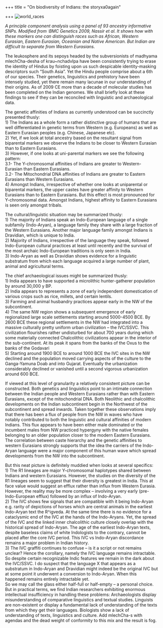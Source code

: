 +++
title = "On biodiversity of Indians: the storyxa0again"

+++
![world\_races](https://manasataramgini.files.wordpress.com/2009/07/world_races.jpg?w=640
"world_races")

*A principle component analysis using a panel of 93 ancestry informative
SNPs. Modified from :BMC Genetics 2009, Nassir et al. It shows how with
these markers one can distinguish races such as African, Western
Eurasian, Eastern Eurasian, Oceanian and Native American. But Indian are
difficult to separate from Western Eurasians.*

The leukosphere and its sepoys headed by the subversionists of madhyama
mlechCha-desha of krau\~nchadvIpa have been consistently trying to erase
the identity of Hindus by foisting upon us such despicable
identity-masking descriptors such “South Asia”. Yet the Hindu people
comprise about a 6th of our species. Their genetics, linguistics and
prehistory have been intensely studied, yet there remain many lacunae in
our understanding of their origins. As of 2009 CE more than a decade of
molecular studies has been completed on the Indian genomes. We shall
briefly look at these findings to see if they can be reconciled with
linguistic and archaeological data.

The genetic affinities of Indians as currently understood can be
succinctly presented thusly:  
1\) The Indians as a whole form a rather distinctive group of humans
that are well differentiated in genetic terms from Western (e.g.
Europeans) as well as Eastern Eurasian peoples (e.g. Chinese, Japanese
etc).  
2\) Yet, if we look at total ancestry based on the resultant signal from
biparental markers we observe the Indians to be closer to Western
Eurasian than to Eastern Eurasians.  
3\) However, if one looks at uni-parental markers we see the following
pattern:  
3.1- The Y-chromosomal affinities of Indians are greater to
Western-Eurasian than Eastern Eurasians.  
3.2- The Mitochondrial DNA affinities of Indians are greater to Eastern
Eurasians than Western Eurasians.  
4\) Amongst Indians, irrespective of whether one looks at uniparental or
biparental markers, the upper castes have greater affinity to Western
Eurasians than to Eastern Eurasians. But this effect is most pronounced
for Y-chromosomal data. Amongst Indians, highest affinity to Eastern
Eurasians is seen only amongst tribals.

The cultural/linguistic situation may be summarized thusly:  
1\) The majority of Indians speak an Indo-European language of a single
subfamily (Indo-Aryan), a language family they share with a large
fraction of the Western Eurasians. Another major language family amongst
Indians is Dravidian, which is unique to India.  
2\) Majority of Indians, irrespective of the language they speak,
followed Indo-European cultural practices at least until recently and
the survival of the most archaic Indo-European traditions is only seen
in India.  
3\) Indo-Aryan as well as Dravidian shows evidence for a linguistic
substratum from which each language acquired a large number of plant,
animal and agricultural terms.

The chief archaeological issues might be summarized thusly:  
1\) India appears to have supported a microlithic hunter-gatherer
population by around 30,000 y BP.  
2\) India appears to represents a zone of early independent
domestication of various crops such as rice, millets, and certain
lentils.  
3\) Farming and animal husbandry practices appear early in the NW of the
subcontinent.  
4\) The same NW region shows a subsequent emergence of early
regionalized large scale settlements starting around 5000-4500 BCE. By
2600 BCE these regional settlements in the NW had integrated into a
massive culturally pretty uniform urban civilization – the IVC/SSVC.
This civilization flourishes rather undisturbed for about 700 years
during which some materially connected Chalcolithic civilizations appear
in the interior of the sub-continent. At its peak it spans from the
banks of the Oxus to the banks of the Godavari  
5\) Starting around 1900 BCE to around 1000 BCE the IVC sites in the NW
declined and the population moved carrying aspects of the culture to the
Ganga-Yamuna Doab and into Gujarat. Eventually the urbanization
considerably declined or vanished until a second vigorous urbanization
around 600 BCE.

If viewed at this level of granularity a relatively consistent picture
can be constructed. Both genetics and linguistics point to an intimate
connection between the Indian people and Western Eurasians rather than
with Eastern Eurasians, except of the mitochondrial DNA. Both Neolithic
and chalcolithic developments on the Indian subcontinent begin in the
Northwest of the subcontinent and spread inwards. Taken together these
observations imply that there has been a flux of people from the NW in
waves who have notably contributed to both the linguistic and cultural
affinities of modern Indians. This flux appears to have been either male
dominated or the incumbent males from NW practiced hypergyny with the
native females belonging to an older population closer to the modern
Eastern Eurasians. The correlation between caste hierarchy and the
genetic affinities to western Eurasians strongly supports that the idea
the carriers of the Indo-Aryan language were a major component of this
human wave which spread developments from the NW into the subcontinent.

But this neat picture is definitely muddied when looks at several
specifics:  
1\) The R1 lineages are major Y-chromosomal haplotypes shared between
Indians and western Eurasians. However, the studies on the diversity of
the R1 lineages seem to suggest that their diversity is greatest in
India. This at face value would suggest an efflux rather than influx
from Western Eurasia. However, the reality may be more complex –
involving a very early (pre-Indo-European efflux) followed by an influx
of Indo-Aryan.  
2\) The IVC shows few signals that are compatible with it being
Indo-Aryan e.g. rarity of depictions of horses which are central animals
in the earliest Indo-Aryan text the R^igveda. At the same time there is
no evidence for a cataclysmic end of the IVC at the hands of the
Indo-Aryans. Yet, the spread of the IVC and the linked inner
chalcolithic culture closely overlap with the historical spread of
Indo-Aryan. The age of the earliest Indo-Aryan texts, despite baseless
claims of white Indologists to the contrary, cannot be placed after the
core IVC period. This IVC vs Indo-Aryan discordance remains a major
problem in Indian history.  
3\) The IVC graffiti continues to confuse – is it a script or not
remains unclear? Hence the corollary, namely the IVC language remains
intractable. So despite certain recognizable Indic features we remain in
the dark about the IVC/SSVC. I do suspect that the language X that
appears as a substratum in Indo-Aryan and Dravidian might indeed be the
original IVC but at some point it underwent a conversion to Indo-Aryan.
When this happened remains entirely intractable yet.  
So we may call the glass either half-full or half-empty – a personal
choice. But in practical terms, we find Indian researchers exhibiting
enormous intellectual insufficiency in handling these problems:
Archaeologists display misunderstanding of comparative linguistics and
textual studies. Linguists are non-existent or display a fundamental
lack of understanding of the texts from which they get their languages.
Biologists show a lack of understanding of texts, linguistics and
culture. Add mlechCha-s with agendas and the dead weight of conformity
to this mix and the result is fog.
